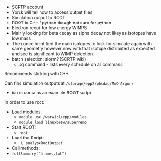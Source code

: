 - SCRTP account
- Yorck will tell how to access output files
- Simulation output to ROOT
- ROOT is C++ / python though not sure for python
- Electron recoil for low energy WIMPS
- Mainly looking for beta decay as alpha decay not likey as isotopes have low mass
- Then once identified the main isotopes to look for simulate again with same geometry however now with that isotope distributed as expected and see is significant to WIMP detection
- batch selection: slorm? (SCRTP wiki)
	- sq command - lists every schedule on all command


Recommends sticking with C++

Can find simulation outputs at `/storage/epp2/phsdaq/MuOnArgon/`
- `batch` contains an example ROOT script

In order to use root:
- Load modules
	- `module use /warwick/epp/modules`
	- `module load linuxbrew/supernemo`
- Start ROOT:
	- `root`
- Load the Script:
	- `.L analyseRootOutput`
- Call methods:
- `fullSummary("fnames.txt")`